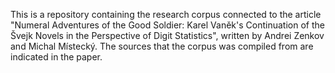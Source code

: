 This is a repository containing the research corpus connected to the article "Numeral Adventures of the Good Soldier: Karel Vaněk's Continuation of the Švejk Novels in the Perspective of Digit Statistics", written by Andrei Zenkov and Michal Místecký. The sources that the corpus was compiled from are indicated in the paper. 
